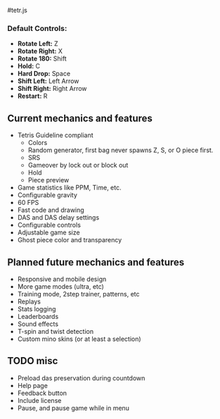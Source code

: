 #tetr.js

### Default Controls:

- **Rotate Left:** Z
- **Rotate Right:** X
- **Rotate 180:** Shift
- **Hold:** C
- **Hard Drop:** Space
- **Shift Left:** Left Arrow
- **Shift Right:** Right Arrow
- **Restart:** R

## Current mechanics and features

- Tetris Guideline compliant
    - Colors
    - Random generator, first bag never spawns Z, S, or O piece first.
    - SRS
    - Gameover by lock out or block out
    - Hold
    - Piece preview
- Game statistics like PPM, Time, etc.
- Configurable gravity
- 60 FPS
- Fast code and drawing
- DAS and DAS delay settings
- Configurable controls
- Adjustable game size
- Ghost piece color and transparency

## Planned future mechanics and features

- Responsive and mobile design
- More game modes (ultra, etc)
- Training mode, 2step trainer, patterns, etc
- Replays
- Stats logging
- Leaderboards
- Sound effects
- T-spin and twist detection
- Custom mino skins (or at least a selection)

## TODO misc

- Preload das preservation during countdown
- Help page
- Feedback button
- Include license
- Pause, and pause game while in menu
